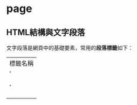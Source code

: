 # page
## HTML結構與文字段落
文字段落是網頁中的基礎要素，常用的**段落標籤**如下：
<table>
  <tr><td>標籤名稱 </td></tr>
  <tr><td>'<p>'</td></tr>
</table>
